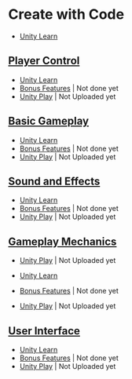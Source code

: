 # Create with Code

- [Unity Learn](https://learn.unity.com/course/create-with-code)

## [Player Control](Player%20Control)

- [Unity Learn](https://learn.unity.com/project/unit-1-driving-simulation)
- [Bonus Features](https://learn.unity.com/tutorial/bonus-features-1-share-your-work) | Not done yet
- [Unity Play](#) | Not Uploaded yet

## [Basic Gameplay](Basic%20Gameplay)

- [Unity Learn](https://learn.unity.com/project/unit-2-basic-gameplay)
- [Bonus Features](https://learn.unity.com/tutorial/bonus-features-2-share-your-work) | Not done yet
- [Unity Play](#) | Not Uploaded yet

## [Sound and Effects](Sound%20and%20Effects)

- [Unity Learn](https://learn.unity.com/project/unit-3-sound-and-effects)
- [Bonus Features](https://learn.unity.com/tutorial/bonus-features-3-share-your-work) | Not done yet
- [Unity Play](#) | Not Uploaded yet

## [Gameplay Mechanics](Gameplay%20Mechanics)
- [Unity Play](#) | Not Uploaded yet

- [Unity Learn](https://learn.unity.com/project/unit-4-gameplay-mechanics)
- [Bonus Features](https://learn.unity.com/tutorial/bonus-features-4-share-your-work) | Not done yet
- [Unity Play](#) | Not Uploaded yet

## [User Interface](User%20Interface)

- [Unity Learn](https://learn.unity.com/project/unit-5-user-interface)
- [Bonus Features](https://learn.unity.com/tutorial/bonus-features-5-share-your-work) | Not done yet
- [Unity Play](#) | Not Uploaded yet
